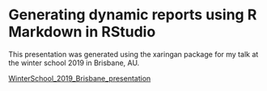 # Generating dynamic reports using R Markdown in RStudio
This presentation was generated using the xaringan package for my talk at the winter school 2019 in Brisbane, AU. 

[WinterSchool_2019_Brisbane_presentation](https://momenehforoutan.github.io/WinterSchool_2019_Brisbane/presentation/WinterSchool_2019_Brisbane_slides.html#1)
